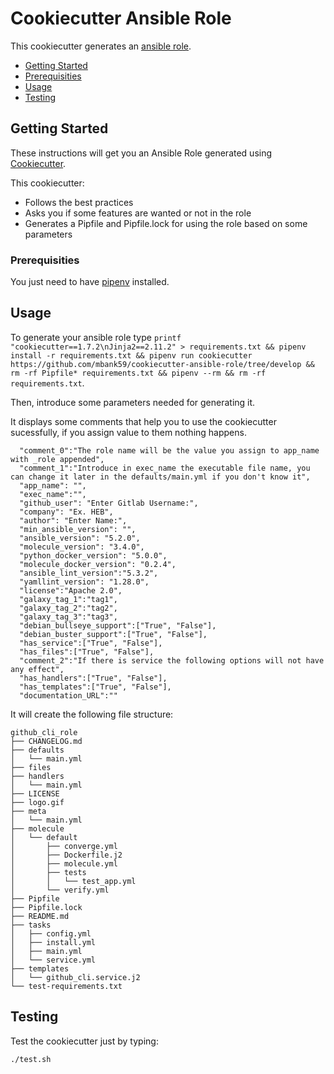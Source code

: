 # Cookiecutter Ansible Role

This cookiecutter generates an [ansible role](https://docs.ansible.com/ansible/latest/user_guide/playbooks_reuse_roles.html).

- [Getting Started](#getting-started)
- [Prerequisities](#prerequisities)
- [Usage](#usage)
- [Testing](#testing)

## Getting Started
These instructions will get you an Ansible Role generated using [Cookiecutter](https://github.com/cookiecutter/cookiecutter). 

This cookiecutter:
* Follows the best practices 
* Asks you if some features are wanted or not in the role
* Generates a Pipfile and Pipfile.lock for using the role based on some parameters

### Prerequisities

You just need to have [pipenv](https://github.com/pypa/pipenv) installed.

## Usage

To generate your ansible role type ```printf "cookiecutter==1.7.2\nJinja2==2.11.2" > requirements.txt && pipenv install -r requirements.txt && pipenv run cookiecutter https://github.com/mbank59/cookiecutter-ansible-role/tree/develop && rm -rf Pipfile*
requirements.txt && pipenv --rm && rm -rf requirements.txt```.

Then, introduce some parameters needed for generating it. 

It displays some comments that help you to use the cookiecutter sucessfully, if you assign value to them nothing happens.

```
  "comment_0":"The role name will be the value you assign to app_name with _role appended",
  "comment_1":"Introduce in exec_name the executable file name, you can change it later in the defaults/main.yml if you don't know it",
  "app_name": "",
  "exec_name":"",
  "github_user": "Enter Gitlab Username:",
  "company": "Ex. HEB",
  "author": "Enter Name:",
  "min_ansible_version": "",
  "ansible_version": "5.2.0",
  "molecule_version": "3.4.0",
  "python_docker_version": "5.0.0",
  "molecule_docker_version": "0.2.4",
  "ansible_lint_version":"5.3.2",
  "yamllint_version": "1.28.0",
  "license":"Apache 2.0",
  "galaxy_tag_1":"tag1",
  "galaxy_tag_2":"tag2",
  "galaxy_tag_3":"tag3",
  "debian_bullseye_support":["True", "False"],
  "debian_buster_support":["True", "False"],
  "has_service":["True", "False"],
  "has_files":["True", "False"],
  "comment_2":"If there is service the following options will not have any effect",
  "has_handlers":["True", "False"],
  "has_templates":["True", "False"],
  "documentation_URL":""
```

It will create the following file structure:

```
github_cli_role
├── CHANGELOG.md
├── defaults
│   └── main.yml
├── files
├── handlers
│   └── main.yml
├── LICENSE
├── logo.gif
├── meta
│   └── main.yml
├── molecule
│   └── default
│       ├── converge.yml
│       ├── Dockerfile.j2
│       ├── molecule.yml
│       ├── tests
│       │   └── test_app.yml
│       └── verify.yml
├── Pipfile
├── Pipfile.lock
├── README.md
├── tasks
│   ├── config.yml
│   ├── install.yml
│   ├── main.yml
│   └── service.yml
├── templates
│   └── github_cli.service.j2
└── test-requirements.txt
```

## Testing 

Test the cookiecutter just by typing:

```./test.sh```
